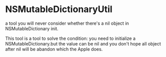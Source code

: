 # NSMutableDictionaryUtil
a tool you will never consider whether  there's a nil object in NSMutableDictionary init.

This tool is a tool to solve the condition: you need to initialize a NSMutableDictionary.but the value can be nil and you don't hope all object after nil will be abandon which the Apple does. 
